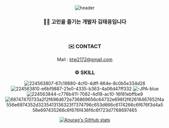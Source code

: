 <div align="center">
  
![header](https://capsule-render.vercel.app/api?type=waving&color=75BDE0&height=300&section=header&text=Taewoong%20Github&fontSize=90)


### 👨‍💻 고민을 즐기는 개발자 김태웅입니다
<br>

### ✉️ CONTACT
  
Mail : ktw2172@gmail.com


### ⚙️ SKILL
![224563807-67c19880-4cf0-4dff-864e-8c0b5e334d26](https://user-images.githubusercontent.com/116135174/229726727-e8f08799-ec76-4736-ae9e-54209400a18b.svg)
![224563810-e6bf9887-21e0-4335-b363-4a06d47ff332](https://user-images.githubusercontent.com/116135174/229726723-81527a03-aa9a-4ccc-abf6-34a31f401d48.svg)
![-JPA-blue](https://user-images.githubusercontent.com/116135174/229729251-36d01097-6116-4f53-a99f-0e4216022eda.svg)
![224563844-c776b411-7082-4d18-ac10-16f81ebffbe9](https://user-images.githubusercontent.com/116135174/229726672-d3786b3f-2dbd-430c-96a8-b36cb30b5733.svg)
![68747470733a2f2f696d672e736869656c64732e696f2f62616467652f4a556e6974352d3235413136323f7374796c653d666c6174266c6f676f3d4a556e697435266c6f676f436f6c6f723d7768697465](https://user-images.githubusercontent.com/116135174/229726703-cd1d0142-7aa3-4068-bd69-d604944dc6e4.svg)


[![Anurag's GitHub stats](https://github-readme-stats.vercel.app/api?username=ultramancode)](https://github.com/anuraghazra/github-readme-stats)
</div>


